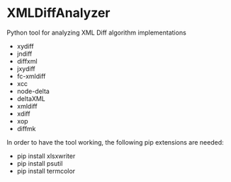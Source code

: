 # XMLDiffAnalyzer
Python tool for analyzing XML Diff algorithm implementations
* xydiff
* jndiff
* diffxml
* jxydiff
* fc-xmldiff
* xcc
* node-delta
* deltaXML
* xmldiff
* xdiff
* xop
* diffmk

In order to have the tool working, the following pip extensions are needed:
* pip install xlsxwriter 
* pip install psutil
* pip install termcolor
